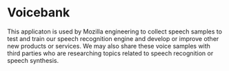 # Voicebank


This applicaton is used by Mozilla engineering to collect speech samples to test and train our speech recognition engine and develop or improve other new products or services. We may also share these voice samples with third parties who are researching topics related to speech recognition or speech synthesis.
